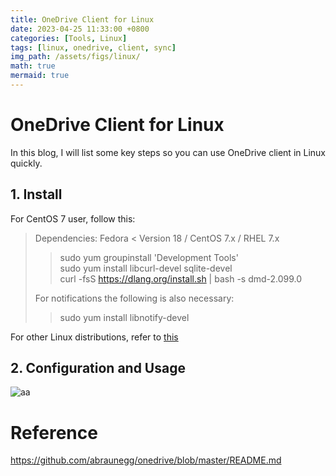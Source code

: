 ```yaml
---
title: OneDrive Client for Linux
date: 2023-04-25 11:33:00 +0800
categories: [Tools, Linux]
tags: [linux, onedrive, client, sync]
img_path: /assets/figs/linux/
math: true
mermaid: true
---
```


# OneDrive Client for Linux

In this blog, I will list some key steps so you can use OneDrive client in Linux quickly. 

## 1. Install
For CentOS 7 user, follow this:

>Dependencies: Fedora < Version 18 / CentOS 7.x / RHEL 7.x
>>sudo yum groupinstall 'Development Tools'  
>>sudo yum install libcurl-devel sqlite-devel  
>>curl -fsS https://dlang.org/install.sh | bash -s dmd-2.099.0
>>
>For notifications the following is also necessary:
>>
>>sudo yum install libnotify-devel

For other Linux distributions, refer to [this](https://github.com/abraunegg/onedrive/blob/master/docs/INSTALL.md)

## 2. Configuration and Usage


![aa](linux-onedrive-client-config.png)


# Reference
<https://github.com/abraunegg/onedrive/blob/master/README.md>
